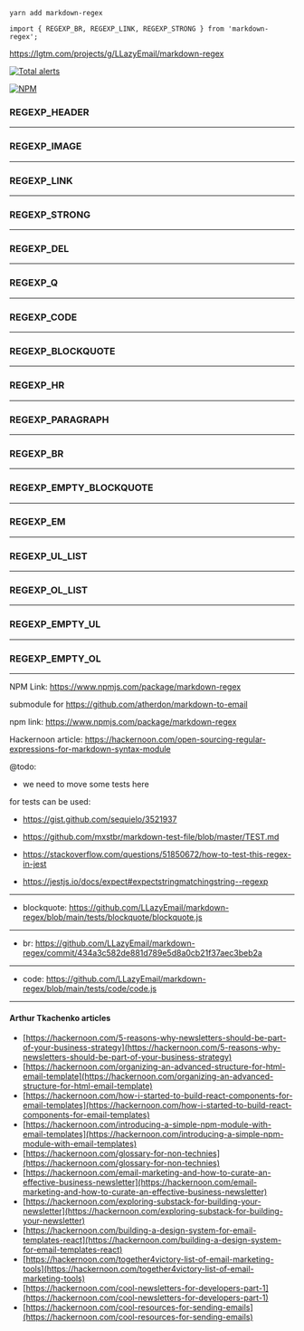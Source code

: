 ```
yarn add markdown-regex

import { REGEXP_BR, REGEXP_LINK, REGEXP_STRONG } from 'markdown-regex';
```

https://lgtm.com/projects/g/LLazyEmail/markdown-regex

[![Total alerts](https://img.shields.io/lgtm/alerts/g/LLazyEmail/markdown-regex.svg?logo=lgtm&logoWidth=18)](https://lgtm.com/projects/g/LLazyEmail/markdown-regex/alerts/)


[![NPM](https://nodei.co/npm/markdown-regex.png)](https://npmjs.org/package/markdown-regex)

### REGEXP_HEADER

---

### REGEXP_IMAGE

---

### REGEXP_LINK

---

### REGEXP_STRONG

---

### REGEXP_DEL

---

### REGEXP_Q

---

### REGEXP_CODE

---

### REGEXP_BLOCKQUOTE

---

### REGEXP_HR

---

### REGEXP_PARAGRAPH

---

### REGEXP_BR

---

### REGEXP_EMPTY_BLOCKQUOTE

---

### REGEXP_EM

---

  
###  REGEXP_UL_LIST

---

###  REGEXP_OL_LIST

---

###  REGEXP_EMPTY_UL

---

###  REGEXP_EMPTY_OL

---


NPM Link: https://www.npmjs.com/package/markdown-regex

submodule for https://github.com/atherdon/markdown-to-email

npm link: https://www.npmjs.com/package/markdown-regex

Hackernoon article: https://hackernoon.com/open-sourcing-regular-expressions-for-markdown-syntax-module

@todo: 
- we need to move some tests here


for tests can be used:
 - https://gist.github.com/sequielo/3521937
 - https://github.com/mxstbr/markdown-test-file/blob/master/TEST.md

- https://stackoverflow.com/questions/51850672/how-to-test-this-regex-in-jest
 - https://jestjs.io/docs/expect#expectstringmatchingstring--regexp
 

---

- blockquote: https://github.com/LLazyEmail/markdown-regex/blob/main/tests/blockquote/blockquote.js

---
- br: https://github.com/LLazyEmail/markdown-regex/commit/434a3c582de881d789e5d8a0cb21f37aec3beb2a
---
- code: https://github.com/LLazyEmail/markdown-regex/blob/main/tests/code/code.js
---

 
#### Arthur Tkachenko articles

* [https://hackernoon.com/5-reasons-why-newsletters-should-be-part-of-your-business-strategy](https://hackernoon.com/5-reasons-why-newsletters-should-be-part-of-your-business-strategy)
* [https://hackernoon.com/organizing-an-advanced-structure-for-html-email-template](https://hackernoon.com/organizing-an-advanced-structure-for-html-email-template)
* [https://hackernoon.com/how-i-started-to-build-react-components-for-email-templates](https://hackernoon.com/how-i-started-to-build-react-components-for-email-templates)
* [https://hackernoon.com/introducing-a-simple-npm-module-with-email-templates](https://hackernoon.com/introducing-a-simple-npm-module-with-email-templates)
* [https://hackernoon.com/glossary-for-non-technies](https://hackernoon.com/glossary-for-non-technies)
* [https://hackernoon.com/email-marketing-and-how-to-curate-an-effective-business-newsletter](https://hackernoon.com/email-marketing-and-how-to-curate-an-effective-business-newsletter)
* [https://hackernoon.com/exploring-substack-for-building-your-newsletter](https://hackernoon.com/exploring-substack-for-building-your-newsletter)
* [https://hackernoon.com/building-a-design-system-for-email-templates-react](https://hackernoon.com/building-a-design-system-for-email-templates-react)
* [https://hackernoon.com/together4victory-list-of-email-marketing-tools](https://hackernoon.com/together4victory-list-of-email-marketing-tools)
* [https://hackernoon.com/cool-newsletters-for-developers-part-1](https://hackernoon.com/cool-newsletters-for-developers-part-1)
* [https://hackernoon.com/cool-resources-for-sending-emails](https://hackernoon.com/cool-resources-for-sending-emails)
